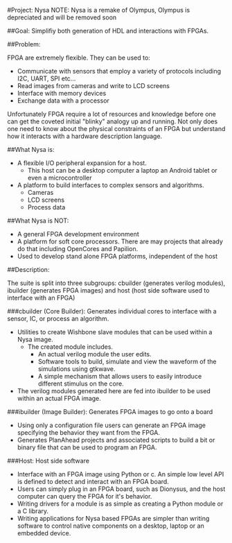 #Project: Nysa
NOTE: Nysa is a remake of Olympus, Olympus is depreciated and will be removed soon

##Goal: Simplifiy both generation of HDL and interactions with FPGAs.

##Problem:

FPGA are extremely flexible.
They can be used to:
* Communicate with sensors that employ a variety of protocols including I2C, UART, SPI etc...
* Read images from cameras and write to LCD screens
* Interface with memory devices
* Exchange data with a processor


Unfortunately FPGA require a lot of resources and knowledge before one can
get the coveted initial "blinky" analogy up and running. Not only does one
need to know about the physical constraints of an FPGA but understand how it
interacts with a hardware description language.

##What Nysa is:

* A flexible I/O peripheral expansion for a host.
  * This host can be a desktop computer a laptop an Android tablet or even a microcontroller
* A platform to build interfaces to complex sensors and algorithms.
  * Cameras
  * LCD screens
  * Process data

##What Nysa is NOT:

* A general FPGA development environment
* A platform for soft core processors. There are may projects that already do that including OpenCores and Papilion.
* Used to develop stand alone FPGA platforms, independent of the host


##Description:

The suite is split into three subgroups: cbuilder (generates verilog modules), ibuilder (generates FPGA images) and host (host side software used to interface with an FPGA)

###cbuilder (Core Builder): Generates individual cores to interface with a sensor, IC, or process an algorithm.
* Utilities to create Wishbone slave modules that can be used within a Nysa image.
  * The created module includes.
    * An actual verilog module the user edits.
    * Software tools to build, simulate and view the waveform of the simulations using gtkwave.
    * A simple mechanism that allows users to easily introduce different stimulus on the core.
* The verilog modules generated here are fed into ibuilder to be used within an actual FPGA image.

###ibuilder (Image Builder): Generates FPGA images to go onto a board
* Using only a configuration file users can generate an FPGA image specifying the behavior they want from the FPGA.
* Generates PlanAhead projects and associated scripts to build a bit or binary file that can be used to program an FPGA.

###Host: Host side software
* Interface with an FPGA image using Python or c. An simple low level API is defined to detect and interact with an FPGA board.
* Users can simply plug in an FPGA board, such as Dionysus, and the host computer can query the FPGA for it's behavior.
* Writing drivers for a module is as simple as creating a Python module or a C library.
* Writing applications for Nysa based FPGAs are simpler than writing software to control native components on a desktop, laptop or an embedded device.


